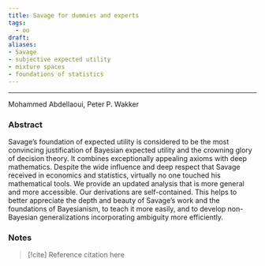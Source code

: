 ```yaml
---
title: Savage for dummies and experts
tags:
  - oo
draft: 
aliases:
- Savage
- subjective expected utility
- mixture spaces
- foundations of statistics
---
```

---
Mohammed Abdellaoui, Peter P. Wakker

### Abstract
Savage’s foundation of expected utility is considered to be the most convincing justification of Bayesian expected utility and the crowning glory of decision theory. It combines exceptionally appealing axioms with deep mathematics. Despite the wide influence and deep respect that Savage received in economics and statistics, virtually no one touched his mathematical tools. We provide an updated analysis that is more general and more accessible. Our derivations are self-contained. This helps to better appreciate the depth and beauty of Savage’s work and the foundations of Bayesianism, to teach it more easily, and to develop non-Bayesian generalizations incorporating ambiguity more efficiently.


### Notes




> [!cite] Reference
> citation here

